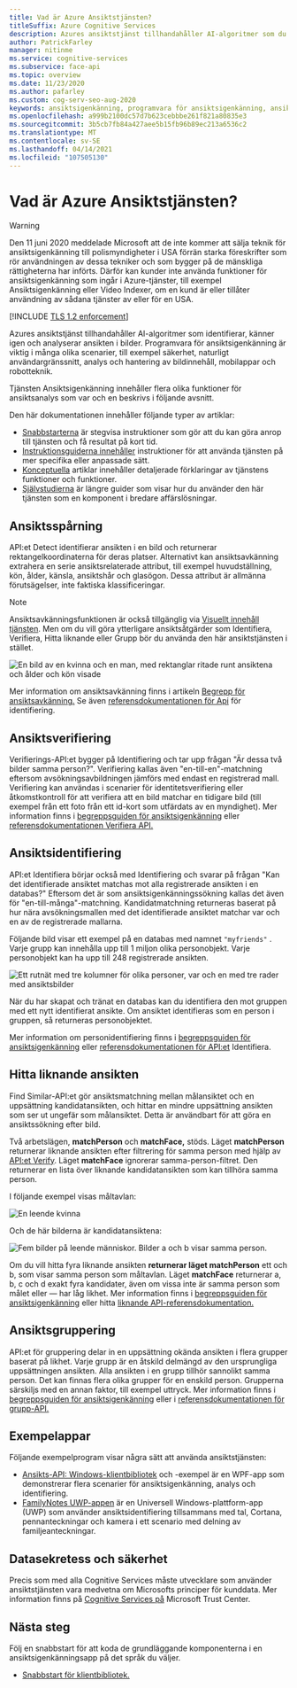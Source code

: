 ```yaml
---
title: Vad är Azure Ansiktstjänsten?
titleSuffix: Azure Cognitive Services
description: Azures ansiktstjänst tillhandahåller AI-algoritmer som du använder för att identifiera, känna igen och analysera ansikten i bilder.
author: PatrickFarley
manager: nitinme
ms.service: cognitive-services
ms.subservice: face-api
ms.topic: overview
ms.date: 11/23/2020
ms.author: pafarley
ms.custom: cog-serv-seo-aug-2020
keywords: ansiktsigenkänning, programvara för ansiktsigenkänning, ansiktsanalys, ansiktsmatchning, ansiktsigenkänningsapp, ansiktssökning efter bild, sökning efter ansiktsigenkänning
ms.openlocfilehash: a999b2100dc57d7b623cebbbe261f821a80835e3
ms.sourcegitcommit: 3b5cb7fb84a427aee5b15fb96b89ec213a6536c2
ms.translationtype: MT
ms.contentlocale: sv-SE
ms.lasthandoff: 04/14/2021
ms.locfileid: "107505130"
---
```

# <a name="what-is-the-azure-face-service"></a>Vad är Azure Ansiktstjänsten?

> [!WARNING]
> Den 11 juni 2020 meddelade Microsoft att de inte kommer att sälja teknik för ansiktsigenkänning till polismyndigheter i USA förrän starka föreskrifter som rör användningen av dessa tekniker och som bygger på de mänskliga rättigheterna har införts. Därför kan kunder inte använda funktioner för ansiktsigenkänning som ingår i Azure-tjänster, till exempel Ansiktsigenkänning eller Video Indexer, om en kund är eller tillåter användning av sådana tjänster av eller för en USA.

[!INCLUDE [TLS 1.2 enforcement](../../../includes/cognitive-services-tls-announcement.md)]

Azures ansiktstjänst tillhandahåller AI-algoritmer som identifierar, känner igen och analyserar ansikten i bilder. Programvara för ansiktsigenkänning är viktig i många olika scenarier, till exempel säkerhet, naturligt användargränssnitt, analys och hantering av bildinnehåll, mobilappar och robotteknik.

Tjänsten Ansiktsigenkänning innehåller flera olika funktioner för ansiktsanalys som var och en beskrivs i följande avsnitt.

Den här dokumentationen innehåller följande typer av artiklar:
* [Snabbstarterna](./Quickstarts/client-libraries.md) är stegvisa instruktioner som gör att du kan göra anrop till tjänsten och få resultat på kort tid. 
* [Instruktionsguiderna innehåller](./Face-API-How-to-Topics/HowtoDetectFacesinImage.md) instruktioner för att använda tjänsten på mer specifika eller anpassade sätt.
* [Konceptuella](./concepts/face-detection.md) artiklar innehåller detaljerade förklaringar av tjänstens funktioner och funktioner.
* [Självstudierna](./enrollment-overview.md) är längre guider som visar hur du använder den här tjänsten som en komponent i bredare affärslösningar.

## <a name="face-detection"></a>Ansiktsspårning

API:et Detect identifierar ansikten i en bild och returnerar rektangelkoordinaterna för deras platser. Alternativt kan ansiktsavkänning extrahera en serie ansiktsrelaterade attribut, till exempel huvudställning, kön, ålder, känsla, ansiktshår och glasögon. Dessa attribut är allmänna förutsägelser, inte faktiska klassificeringar. 

> [!NOTE]
> Ansiktsavkänningsfunktionen är också tillgänglig via [Visuellt innehåll tjänsten](../computer-vision/overview.md). Men om du vill göra ytterligare ansiktsåtgärder som Identifiera, Verifiera, Hitta liknande eller Grupp bör du använda den här ansiktstjänsten i stället.

![En bild av en kvinna och en man, med rektanglar ritade runt ansiktena och ålder och kön visade](./Images/Face.detection.jpg)

Mer information om ansiktsavkänning finns i artikeln [Begrepp för ansiktsavkänning.](concepts/face-detection.md) Se även [referensdokumentationen för Api](https://westus.dev.cognitive.microsoft.com/docs/services/563879b61984550e40cbbe8d/operations/563879b61984550f30395236) för identifiering.

## <a name="face-verification"></a>Ansiktsverifiering

Verifierings-API:et bygger på Identifiering och tar upp frågan "Är dessa två bilder samma person?". Verifiering kallas även "en-till-en"-matchning eftersom avsökningsavbildningen jämförs med endast en registrerad mall. Verifiering kan användas i scenarier för identitetsverifiering eller åtkomstkontroll för att verifiera att en bild matchar en tidigare bild (till exempel från ett foto från ett id-kort som utfärdats av en myndighet). Mer information finns i [begreppsguiden för ansiktsigenkänning](concepts/face-recognition.md) eller [referensdokumentationen Verifiera API.](https://westus.dev.cognitive.microsoft.com/docs/services/563879b61984550e40cbbe8d/operations/563879b61984550f3039523a)

## <a name="face-identification"></a>Ansiktsidentifiering

API:et Identifiera börjar också med Identifiering och svarar på frågan "Kan det identifierade ansiktet matchas mot alla registrerade ansikten i en databas?" Eftersom det är som ansiktsigenkänningssökning kallas det även för "en-till-många"-matchning. Kandidatmatchning returneras baserat på hur nära avsökningsmallen med det identifierade ansiktet matchar var och en av de registrerade mallarna.

Följande bild visar ett exempel på en databas med namnet `"myfriends"` . Varje grupp kan innehålla upp till 1 miljon olika personobjekt. Varje personobjekt kan ha upp till 248 registrerade ansikten.

![Ett rutnät med tre kolumner för olika personer, var och en med tre rader med ansiktsbilder](./Images/person.group.clare.jpg)

När du har skapat och tränat en databas kan du identifiera den mot gruppen med ett nytt identifierat ansikte. Om ansiktet identifieras som en person i gruppen, så returneras personobjektet.

Mer information om personidentifiering finns i [begreppsguiden för ansiktsigenkänning](concepts/face-recognition.md) eller [referensdokumentationen för API:et](https://westus.dev.cognitive.microsoft.com/docs/services/563879b61984550e40cbbe8d/operations/563879b61984550f30395239) Identifiera.

## <a name="find-similar-faces"></a>Hitta liknande ansikten

Find Similar-API:et gör ansiktsmatchning mellan målansiktet och en uppsättning kandidatansikten, och hittar en mindre uppsättning ansikten som ser ut ungefär som målansiktet. Detta är användbart för att göra en ansiktssökning efter bild. 

Två arbetslägen, **matchPerson** och **matchFace,** stöds. Läget **matchPerson** returnerar liknande ansikten efter filtrering för samma person med hjälp av [API:et Verify](https://westus.dev.cognitive.microsoft.com/docs/services/563879b61984550e40cbbe8d/operations/563879b61984550f3039523a). Läget **matchFace** ignorerar samma-person-filtret. Den returnerar en lista över liknande kandidatansikten som kan tillhöra samma person.

I följande exempel visas måltavlan:

![En leende kvinna](./Images/FaceFindSimilar.QueryFace.jpg)

Och de här bilderna är kandidatansiktena:

![Fem bilder på leende människor. Bilder a och b visar samma person.](./Images/FaceFindSimilar.Candidates.jpg)

Om du vill hitta fyra liknande ansikten **returnerar läget matchPerson** ett och b, som visar samma person som måltavlan. Läget **matchFace** returnerar a, b, c och d exakt fyra kandidater, även om vissa inte är samma person som målet eller &mdash; har låg likhet. Mer information finns i [begreppsguiden för ansiktsigenkänning](concepts/face-recognition.md) eller hitta [liknande API-referensdokumentation.](https://westus.dev.cognitive.microsoft.com/docs/services/563879b61984550e40cbbe8d/operations/563879b61984550f30395237)

## <a name="face-grouping"></a>Ansiktsgruppering

API:et för gruppering delar in en uppsättning okända ansikten i flera grupper baserat på likhet. Varje grupp är en åtskild delmängd av den ursprungliga uppsättningen ansikten. Alla ansikten i en grupp tillhör sannolikt samma person. Det kan finnas flera olika grupper för en enskild person. Grupperna särskiljs med en annan faktor, till exempel uttryck. Mer information finns i [begreppsguiden för ansiktsigenkänning](concepts/face-recognition.md) eller i [referensdokumentationen för grupp-API.](https://westus.dev.cognitive.microsoft.com/docs/services/563879b61984550e40cbbe8d/operations/563879b61984550f30395238)


## <a name="sample-apps"></a>Exempelappar

Följande exempelprogram visar några sätt att använda ansiktstjänsten:

- [Ansikts-API: Windows-klientbibliotek](https://github.com/Microsoft/Cognitive-Face-Windows) och -exempel är en WPF-app som demonstrerar flera scenarier för ansiktsigenkänning, analys och identifiering.
- [FamilyNotes UWP-appen](https://github.com/Microsoft/Windows-appsample-familynotes) är en Universell Windows-plattform-app (UWP) som använder ansiktsidentifiering tillsammans med tal, Cortana, pennanteckningar och kamera i ett scenario med delning av familjeanteckningar.

## <a name="data-privacy-and-security"></a>Datasekretess och säkerhet

Precis som med alla Cognitive Services måste utvecklare som använder ansiktstjänsten vara medvetna om Microsofts principer för kunddata. Mer information finns på [Cognitive Services på](https://www.microsoft.com/trustcenter/cloudservices/cognitiveservices) Microsoft Trust Center.

## <a name="next-steps"></a>Nästa steg

Följ en snabbstart för att koda de grundläggande komponenterna i en ansiktsigenkänningsapp på det språk du väljer.

- [Snabbstart för klientbibliotek.](quickstarts/client-libraries.md)
